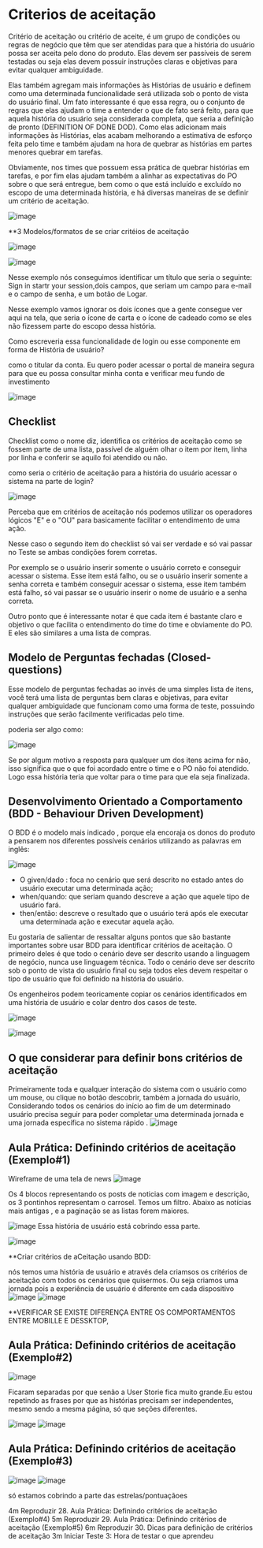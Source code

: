 # Criterios de aceitação

Critério de aceitação ou critério de aceite, é um grupo de condições ou regras de negócio que têm que ser atendidas para que a história do usuário possa ser aceita pelo dono do produto. Elas devem ser passíveis de serem testadas ou seja elas devem possuir instruções claras e objetivas para evitar qualquer ambiguidade. 

Elas também agregam mais informações às Histórias de usuário e definem como uma determinada funcionalidade será utilizada sob o ponto de vista do usuário final.
Um fato interessante é que essa regra, ou o conjunto de regras que elas ajudam o time a entender o que de fato será feito, para que aquela história do usuário seja considerada completa, que seria a definição de pronto (DEFINITION OF DONE DOD).
Como elas adicionam mais informações às Histórias, elas acabam melhorando a estimativa de esforço feita pelo time e também ajudam na hora de quebrar as histórias em partes menores quebrar em tarefas.

Obviamente, nos times que possuem essa prática de quebrar histórias em tarefas, e por fim elas ajudam também a alinhar as expectativas do PO sobre o que será entregue, bem como o que está incluído e excluído no escopo de uma determinada história, e há diversas maneiras de se definir um critério de aceitação.

![image](https://user-images.githubusercontent.com/52088444/233513006-fd801903-6a4c-47b2-bb78-152790c1942d.png)

**3 Modelos/formatos de se criar critéios de aceitação

![image](https://user-images.githubusercontent.com/52088444/233513155-24fc5c39-7457-41f0-8f70-31d4d8ebac56.png)


![image](https://user-images.githubusercontent.com/52088444/233513170-2bf3c67b-2c75-46ef-8d04-6786d8eb6987.png)

Nesse exemplo nós conseguimos identificar um título que seria o seguinte: Sign in startr your session,dois campos, que seriam um campo para e-mail e o campo de senha, e um botão de Logar.

Nesse exemplo vamos ignorar os dois ícones que a gente consegue ver aqui na tela, que seria o ícone de carta e o ícone de cadeado como se eles não fizessem parte do escopo dessa história.

Como escreveria essa funcionalidade de login  ou esse componente em forma de História de usuário?

como o titular da conta.
Eu quero poder acessar o portal de maneira segura 
para que eu possa consultar minha conta e verificar meu fundo de investimento

![image](https://user-images.githubusercontent.com/52088444/233513551-d0fb91da-aed4-4f62-a4b5-5ff1072a96e6.png)

## Checklist

Checklist como o nome diz, identifica os critérios de aceitação como se fossem parte de uma lista, passível de alguém olhar o item por item, linha por linha e conferir se aquilo foi atendido ou não.

como seria o critério de aceitação para a história do usuário acessar o sistema na parte de login?

![image](https://user-images.githubusercontent.com/52088444/233513851-21913af0-b07e-457b-8488-a9f4b9351bfd.png)

Perceba que em critérios de aceitação nós podemos utilizar os operadores lógicos "E" e o "OU"  para basicamente facilitar o entendimento de uma ação.

Nesse caso o segundo item do checklist só vai ser verdade e só vai passar no Teste se ambas condições forem corretas.

Por exemplo se o usuário inserir somente o usuário correto e conseguir acessar o sistema. Esse item está falho, ou se o usuário inserir somente a senha correta e também conseguir acessar o sistema, esse item também está falho, só vai passar se o usuário inserir o nome de usuário e a senha correta.

Outro ponto que é interessante notar é que cada item é bastante claro e objetivo o que facilita o entendimento do time do time e obviamente do PO.
E eles são similares a uma lista de compras.

## Modelo de  Perguntas fechadas (Closed-questions)

Esse modelo de perguntas fechadas ao invés de uma simples lista de itens, você terá uma lista de perguntas bem claras e objetivas, para evitar qualquer ambiguidade que funcionam como uma forma de teste, possuindo instruções que serão facilmente verificadas pelo time.

poderia ser algo como:

![image](https://user-images.githubusercontent.com/52088444/233514408-21793431-5f6c-4457-9019-eeb534fb55b9.png)

Se por algum motivo a resposta para qualquer um dos itens acima for não, isso significa que o que foi acordado entre o time e o PO não foi atendido. Logo essa história teria que voltar para o time para que ela seja finalizada.

## Desenvolvimento Orientado a Comportamento (BDD - Behaviour Driven Development)

O BDD é o modelo mais indicado , porque ela encoraja os donos do produto a pensarem nos diferentes possíveis cenários utilizando as palavras em inglês:

![image](https://user-images.githubusercontent.com/52088444/233514718-b40b1238-fe9c-4a80-9888-5d750f8e5b7c.png)

- O given/dado : foca no cenário que será descrito no estado antes do usuário executar uma determinada ação;
- when/quando: que seriam quando descreve a ação que aquele tipo de usuário fará.
- then/então:  descreve o resultado que o usuário terá após ele executar uma determinada ação e executar aquela ação.


Eu gostaria de salientar de ressaltar alguns pontos que são bastante importantes sobre usar BDD para identificar critérios de aceitação. O primeiro deles é que todo o cenário deve ser descrito usando a linguagem de negócio, nunca use linguagem técnica. Todo o cenário deve ser descrito sob o ponto de vista do usuário final ou seja todos eles devem respeitar o tipo de usuário que foi definido na história do usuário.

Os engenheiros podem teoricamente copiar os cenários identificados em uma história de usuário e colar dentro dos casos de teste.

![image](https://user-images.githubusercontent.com/52088444/233515262-8cb4bdb3-5b38-49f1-a263-90dad35f8761.png)

![image](https://user-images.githubusercontent.com/52088444/233515294-d3362117-d11a-4447-a886-0d141314c77b.png)

## O que considerar para definir bons critérios de aceitação

Primeiramente toda e qualquer interação do sistema com o usuário como um mouse, ou clique no botão descobrir, também a jornada do usuário, Considerando todos os cenários do início ao fim de um determinado usuário precisa seguir para poder completar uma determinada jornada e uma jornada específica no sistema rápido .
![image](https://user-images.githubusercontent.com/52088444/233515534-0f37e60b-9323-489e-84c8-c3c4077d66ba.png)

## Aula Prática: Definindo critérios de aceitação (Exemplo#1)

Wireframe de uma tela de news
![image](https://user-images.githubusercontent.com/52088444/233696298-02a2a66e-d9b3-47bd-a5ba-9cf91c8e359d.png)

Os 4 blocos representando os posts de noticias com imagem e descrição, os 3 pontinhos representam o carrosel. Temos um filtro. Abaixo as notícias mais antigas , e a paginação se as listas forem maiores.

![image](https://user-images.githubusercontent.com/52088444/233696794-e72ee27f-61e1-4ca5-b26d-842a9008436b.png)
Essa história de usuário está cobrindo essa parte.

![image](https://user-images.githubusercontent.com/52088444/233696869-61c42326-ed9c-41cf-bad5-e4775ba08450.png)


**Criar critérios de aCeitação usando BDD:

nós temos uma história de usuário e através dela criamsos os critérios de aceitação com todos os cenários que quisermos. Ou seja criamos uma jornada pois a experiência de usuário é diferente em cada dispositivo
![image](https://user-images.githubusercontent.com/52088444/233698099-464fbcc7-99d2-4758-b76a-7c5c30b74470.png)
![image](https://user-images.githubusercontent.com/52088444/233698485-37a6fc97-af5b-4ad7-a81f-bb046a365669.png)

**VERIFICAR SE EXISTE DIFERENÇA ENTRE OS COMPORTAMENTOS ENTRE MOBILLE E DESSKTOP, 


## Aula Prática: Definindo critérios de aceitação (Exemplo#2)
![image](https://user-images.githubusercontent.com/52088444/233698756-5c7e9bd5-d642-469a-bf94-ba74cce545cb.png)

Ficaram separadas por que senão a User Storie fica muito grande.Eu estou repetindo as frases por que as histórias precisam ser independentes, mesmo sendo a mesma página, só que seções diferentes.

![image](https://user-images.githubusercontent.com/52088444/233699362-41cdc514-a492-4826-b5f8-cc02bf8f164f.png)
![image](https://user-images.githubusercontent.com/52088444/233699604-bfac3e6f-f132-4bee-a471-029d3514a1e4.png)

## Aula Prática: Definindo critérios de aceitação (Exemplo#3)

![image](https://user-images.githubusercontent.com/52088444/233699686-d14c9295-b27f-43d8-834a-8d841fc205df.png)
![image](https://user-images.githubusercontent.com/52088444/233699942-e65bcf93-8ad9-4faf-98d5-8e2ee13f25f9.png)

só estamos cobrindo a parte das estrelas/pontuaçãoes


4m
Reproduzir
28. Aula Prática: Definindo critérios de aceitação (Exemplo#4)
5m
Reproduzir
29. Aula Prática: Definindo critérios de aceitação (Exemplo#5)
6m
Reproduzir
30. Dicas para definição de critérios de aceitação
3m
Iniciar
Teste 3: Hora de testar o que aprendeu
